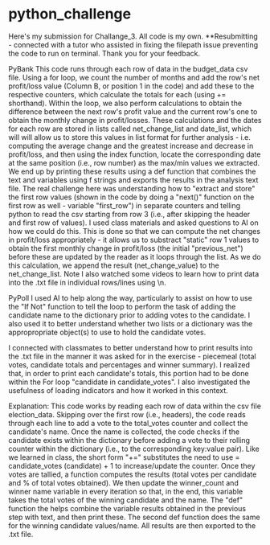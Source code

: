 # python_challenge
Here's my submission for Challange_3. All code is my own.
**Resubmitting - connected with a tutor who assisted in fixing the filepath issue preventing the code to run on terminal. Thank you for your feedback.

PyBank
This code runs through each row of data in the budget_data csv file. Using a for loop, we count the number of months and add the row's net profit/loss value (Column B, or position 1 in the code) and add these to the respective counters, which calculate the totals for each (using += shorthand). Within the loop, we also perform calculations to obtain the difference between the next row's profit value and the current row's one to obtain the monthly change in profit/losses. These calculations and the dates for each row are stored in lists called net_change_list and date_list, which will will allow us to store this values in list format for further analysis - i.e. computing the average change and the greatest increase and decrease in profit/loss, and then using the index function, locate the corresponding date at the same position (i.e., row number) as the max/min values we extracted. We end up by printing these results using a def function that combines the text and variables using f strings and exports the results in the analysis text file. The real challenge here was understanding how to "extract and store" the first row values (shown in the code by doing a "next()" function on the first row as well - variable "first_row") in separate counters and telling python to read the csv starting from row 3 (i.e., after skipping the header and first row of values). I used class materials and asked questions to AI on how we could do this. This is done so that we can compute the net changes in profit/loss appropriately - it allows us to substract "static" row 1 values to obtain the first monthly change in profit/loss (the initial "previous_net") before these are updated by the reader as it loops through the list. As we do this calculation, we append the result (net_change_value) to the net_change_list. Note I also watched some videos to learn how to print data into the .txt file in individual rows/lines using \n.

PyPoll
I used AI to help along the way, particularly to assist on how to use the "If Not" function to tell the loop to perform the task of adding the candidate name to the dictionary prior to adding votes to the candidate. I also used it to better understand whether two lists or a dictionary was the appropropriate object(s) to use to hold the candidate votes. 

I connected with classmates to better understand how to print results into the .txt file in the manner it was asked for in the exercise - piecemeal (total votes, candidate totals and percentages and winner summary). I realized that, in order to print each candidate's totals, this portion had to be done within the For loop "candidate in candidate_votes". I also investigated the usefulness of loading indicators and how it worked in this context. 

Explanation:
    This code works by reading each row of data within the csv file election_data. Skipping over the first row (i.e., headers), the code reads through each line to add a vote to the total_votes counter and collect the candidate's name. Once the name is collected, the code checks if the candidate exists within the dictionary before adding a vote to their rolling counter within the dictionary (i.e., to the corresponding key:value pair). Like we learned in class, the short form "+=" substitutes the need to use = candidate_votes (candidate) + 1 to increase/update the counter. Once they votes are tallied, a function computes the results (total votes per candidate and % of total votes obtained). We then update the winner_count and winner name variable in every iteration so that, in the end, this variable takes the total votes of the winning candidate and the name. The "def" function the helps combine the variable results obtained in the previous step with text, and then print these. The second def function does the same for the winning candidate values/name. All results are then exported to the .txt file.

